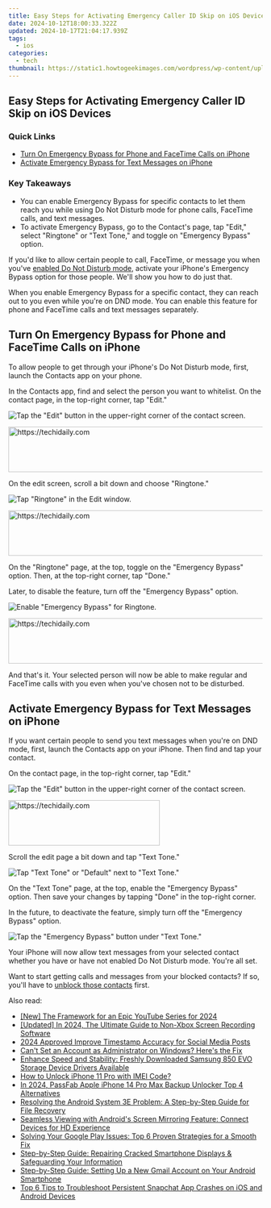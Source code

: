 ```yaml
---
title: Easy Steps for Activating Emergency Caller ID Skip on iOS Devices
date: 2024-10-12T18:00:33.322Z
updated: 2024-10-17T21:04:17.939Z
tags:
  - ios
categories:
  - tech
thumbnail: https://static1.howtogeekimages.com/wordpress/wp-content/uploads/2023/12/53216035023_c3515f1680_o.jpg
---
```


## Easy Steps for Activating Emergency Caller ID Skip on iOS Devices

### Quick Links

* [Turn On Emergency Bypass for Phone and FaceTime Calls on iPhone](https://games-able.techidaily.com/level-up-strategy-discover-fun-and-innovative-chess-games/)
* [Activate Emergency Bypass for Text Messages on iPhone](https://ai-video-apps.techidaily.com/updated-s-top-video-players-for-smooth-slow-motion-playback-for-2024/)

### Key Takeaways

* You can enable Emergency Bypass for specific contacts to let them reach you while using Do Not Disturb mode for phone calls, FaceTime calls, and text messages.
* To activate Emergency Bypass, go to the Contact's page, tap "Edit," select "Ringtone" or "Text Tone," and toggle on "Emergency Bypass" option.

 If you'd like to allow certain people to call, FaceTime, or message you when you've [enabled Do Not Disturb mode](https://instagram-video-recordings.techidaily.com/exploring-the-top-hashtags-for-a-boost-on-ig-for-2024/), activate your iPhone's Emergency Bypass option for those people. We'll show you how to do just that.

 When you enable Emergency Bypass for a specific contact, they can reach out to you even while you're on DND mode. You can enable this feature for phone and FaceTime calls and text messages separately.

##  Turn On Emergency Bypass for Phone and FaceTime Calls on iPhone

 To allow people to get through your iPhone's Do Not Disturb mode, first, launch the Contacts app on your phone.

 In the Contacts app, find and select the person you want to whitelist. On the contact page, in the top-right corner, tap "Edit."

![Tap the "Edit" button in the upper-right corner of the contact screen.](https://static1.howtogeekimages.com/wordpress/wp-content/uploads/2023/12/1-edit-contact.png) 

<!-- affiliate ads begin -->
<a href="https://appsumo.8odi.net/c/5597632/2123735/7443" target="_top" id="2123735">
  <img src="//a.impactradius-go.com/display-ad/7443-2123735" border="0" alt="https://techidaily.com" width="600" height="90"/>
</a>
<img height="0" width="0" src="https://appsumo.8odi.net/i/5597632/2123735/7443" style="position:absolute;visibility:hidden;" border="0" />
<!-- affiliate ads end -->

 On the edit screen, scroll a bit down and choose "Ringtone."

![Tap "Ringtone" in the Edit window.](https://static1.howtogeekimages.com/wordpress/wp-content/uploads/2023/12/edit-ringtone.png) 

<!-- affiliate ads begin -->
<a href="https://aidotcom.pxf.io/c/5597632/2129043/19576" target="_top" id="2129043">
  <img src="//a.impactradius-go.com/display-ad/19576-2129043" border="0" alt="https://techidaily.com" width="728" height="90"/>
</a>
<img height="0" width="0" src="https://aidotcom.pxf.io/i/5597632/2129043/19576" style="position:absolute;visibility:hidden;" border="0" />
<!-- affiliate ads end -->

 On the "Ringtone" page, at the top, toggle on the "Emergency Bypass" option. Then, at the top-right corner, tap "Done."

 Later, to disable the feature, turn off the "Emergency Bypass" option.

![Enable "Emergency Bypass" for Ringtone.](https://static1.howtogeekimages.com/wordpress/wp-content/uploads/2023/12/3.png) 

<!-- affiliate ads begin -->
<a href="https://unicoeye.pxf.io/c/5597632/2134223/18498" target="_top" id="2134223">
  <img src="//a.impactradius-go.com/display-ad/18498-2134223" border="0" alt="https://techidaily.com" width="728" height="90"/>
</a>
<img height="0" width="0" src="https://unicoeye.pxf.io/i/5597632/2134223/18498" style="position:absolute;visibility:hidden;" border="0" />
<!-- affiliate ads end -->

 And that's it. Your selected person will now be able to make regular and FaceTime calls with you even when you've chosen not to be disturbed.

##  Activate Emergency Bypass for Text Messages on iPhone

 If you want certain people to send you text messages when you're on DND mode, first, launch the Contacts app on your iPhone. Then find and tap your contact.

 On the contact page, in the top-right corner, tap "Edit."

![Tap the "Edit" button in the upper-right corner of the contact screen.](https://static1.howtogeekimages.com/wordpress/wp-content/uploads/2023/12/1-edit-contact.png) 

<!-- affiliate ads begin -->
<a href="https://aligracehair.sjv.io/c/5597632/1896555/19272" target="_top" id="1896555">
  <img src="//a.impactradius-go.com/display-ad/19272-1896555" border="0" alt="https://techidaily.com" width="300" height="90"/>
</a>
<img height="0" width="0" src="https://aligracehair.sjv.io/i/5597632/1896555/19272" style="position:absolute;visibility:hidden;" border="0" />
<!-- affiliate ads end -->

 Scroll the edit page a bit down and tap "Text Tone."

![Tap "Text Tone" or "Default" next to "Text Tone."](https://static1.howtogeekimages.com/wordpress/wp-content/uploads/2023/12/edit-texttone.png) 

 On the "Text Tone" page, at the top, enable the "Emergency Bypass" option. Then save your changes by tapping "Done" in the top-right corner.

 In the future, to deactivate the feature, simply turn off the "Emergency Bypass" option.

![Tap the "Emergency Bypass" button under "Text Tone."](https://static1.howtogeekimages.com/wordpress/wp-content/uploads/2023/12/2-text-tone.png) 

 Your iPhone will now allow text messages from your selected contact whether you have or have not enabled Do Not Disturb mode. You're all set.

 Want to start getting calls and messages from your blocked contacts? If so, you'll have to [unblock those contacts](https://screen-mirroring-recording.techidaily.com/new-in-2024-resolving-frame-rate-puzzle-which-fps-brings-sharper-videos/) first.

<ins class="adsbygoogle"
     style="display:block"
     data-ad-format="autorelaxed"
     data-ad-client="ca-pub-7571918770474297"
     data-ad-slot="1223367746"></ins>

<ins class="adsbygoogle"
     style="display:block"
     data-ad-client="ca-pub-7571918770474297"
     data-ad-slot="8358498916"
     data-ad-format="auto"
     data-full-width-responsive="true"></ins>

<span class="atpl-alsoreadstyle">Also read:</span>
<div><ul>
<li><a href="https://youtube-web.techidaily.com/he-framework-for-an-epic-youtube-series-for-2024/"><u>[New] The Framework for an Epic YouTube Series for 2024</u></a></li>
<li><a href="https://video-screen-grab.techidaily.com/updated-in-2024-the-ultimate-guide-to-non-xbox-screen-recording-software/"><u>[Updated] In 2024, The Ultimate Guide to Non-Xbox Screen Recording Software</u></a></li>
<li><a href="https://facebook-videos.techidaily.com/2024-approved-improve-timestamp-accuracy-for-social-media-posts/"><u>2024 Approved Improve Timestamp Accuracy for Social Media Posts</u></a></li>
<li><a href="https://win11-tips.techidaily.com/cant-set-an-account-as-administrator-on-windows-heres-the-fix/"><u>Can't Set an Account as Administrator on Windows? Here's the Fix</u></a></li>
<li><a href="https://win-dash.techidaily.com/1722959535936-enhance-speed-and-stability-freshly-downloaded-samsung-850-evo-storage-device-drivers-available/"><u>Enhance Speed and Stability: Freshly Downloaded Samsung 850 EVO Storage Device Drivers Available</u></a></li>
<li><a href="https://sim-unlock.techidaily.com/how-to-unlock-iphone-11-pro-with-imei-code-by-drfone-ios/"><u>How to Unlock iPhone 11 Pro with IMEI Code?</u></a></li>
<li><a href="https://ios-unlock.techidaily.com/in-2024-passfab-apple-iphone-14-pro-max-backup-unlocker-top-4-alternatives-by-drfone-ios/"><u>In 2024, PassFab Apple iPhone 14 Pro Max Backup Unlocker Top 4 Alternatives</u></a></li>
<li><a href="https://os-tips.techidaily.com/resolving-the-android-system-3e-problem-a-step-by-step-guide-for-file-recovery/"><u>Resolving the Android System 3E Problem: A Step-by-Step Guide for File Recovery</u></a></li>
<li><a href="https://os-tips.techidaily.com/seamless-viewing-with-androids-screen-mirroring-feature-connect-devices-for-hd-experience/"><u>Seamless Viewing with Android's Screen Mirroring Feature: Connect Devices for HD Experience</u></a></li>
<li><a href="https://os-tips.techidaily.com/solving-your-google-play-issues-top-6-proven-strategies-for-a-smooth-fix/"><u>Solving Your Google Play Issues: Top 6 Proven Strategies for a Smooth Fix</u></a></li>
<li><a href="https://os-tips.techidaily.com/step-by-step-guide-repairing-cracked-smartphone-displays-and-safeguarding-your-information/"><u>Step-by-Step Guide: Repairing Cracked Smartphone Displays & Safeguarding Your Information</u></a></li>
<li><a href="https://os-tips.techidaily.com/step-by-step-guide-setting-up-a-new-gmail-account-on-your-android-smartphone/"><u>Step-by-Step Guide: Setting Up a New Gmail Account on Your Android Smartphone</u></a></li>
<li><a href="https://os-tips.techidaily.com/top-6-tips-to-troubleshoot-persistent-snapchat-app-crashes-on-ios-and-android-devices/"><u>Top 6 Tips to Troubleshoot Persistent Snapchat App Crashes on iOS and Android Devices</u></a></li>
</ul></div>

